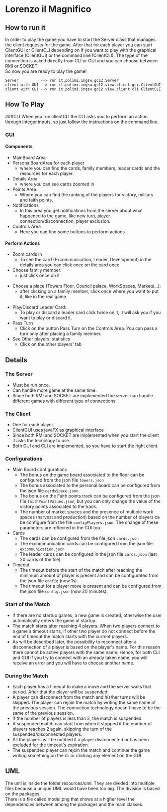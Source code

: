 # Lorenzo il Magnifico
## How to run it
In order to play the game you have to start the Server class that manages the client requests for the game.
After that for each player you can start ClientGUI or ClientCLI 
depending on if you want to play with the graphical interface (ClientGUI) or the command line (ClientCLI).
The type of the connection is asked directly from CLI or GUI and you can choose between RMI or SOCKET.<br>
So now you are ready to play the game!
  ```
  Server          --> run it.polimi.ingsw.gc12.Server
  client with GUI --> run it.polimi.ingsw.gc12.view.client.gui.ClientGUI
  client with CLI --> run it.polimi.ingsw.gc12.view.client.cli.ClientCLI
  ```
  
## How To Play
###CLI
When you run clientCLI the CLI asks you to perform an action through integer inputs, so just follow the instructions on the command line. 
### GUI
#### Components
- MainBoard Area
- PersonalBoardArea for each player
    + where you can find the cards, family members, leader cards and the resources for each player.
- Details Area
    + where you can see cards zoomed in
- Points Area
    + Where you can find the ranking of the players for victory, military and faith points.
- Notifications
    + In this area you get notifications from the server about what happened to the game,
    like new turn, player connection/disconnection, player exclusion.
- Controls Area
    + Here you can find some buttons to perform actions
#### Perform Actions
+ Zoom cards in
   * To see the card (Excommunication, Leader, Development) in the details area you can click once on the card once
+ Choose family member:<br>
   * just click once on it<br><br>
+ Choose a place (Towers Floor, Council palace, WorkSpaces, Markets...):<br>
   * after clicking on a family member, click once where you want to put it, like in the real game.<br><br>
+ Play/Discard Leader Card:<br>
   * To play or discard a leader card click twice on it, it will ask you if you want to play or discard it.
+ Pass Turn
   * Click on the button Pass Turn on the Controls Area. You can pass a turn only after placing a family member.
+ See Other players' statistics
   * Click on the other players' tab
    



## Details
### The Server
- Must be run once.
- Can handle more game at the same time.
- Since both RMI and SOCKET are implemented the server can handle different games with different type of connections.

### The Client
- One for each player.
- ClientGUI uses javaFX as graphical interface
- Since both RMI and SOCKET are implemented when you start the client it asks the tecnology to use.
- Both GUI and CLI are implemented, so you have to start the right client.

### Configurations
- Main Board configurations
    + The bonus on the game board associated to the floor can be configured from the json file `towers.json` 
    + The bonus associated to the personal board can be configured from the json file `cardsSpace.json`
    + The bonus on the Faith points track can be configured from the json file `faithPointValues.json`, but you can only change the value of the victory points associated to the track.
    + The number of market spaces and the presence of multiple work spaces (harvest and production) based on the number of players ca be configure from the file `configPlayers.json`.
    The change of these parameters are reflected in the GUI too. 
- Cards
    + The cards can be configured from the file json `cards.json`
    + The excommunication cards can be configured from the json file `excommunication.json`
    + The leader cards can be configured in the json file `cards.json` (last 20 cards of the file).
- Timeout
    + The timeout before the start of the match after reaching the minimum amount of player is present and can be configurated from the json file `config` (now 1s).
    + The timeout for a player move is present and can be configured from the json file `config.json` (now 20 minutes).

### Start of the Match
- If there are no startup games, a new game is created, otherwise the user automatically enters the game at startup.
- The match starts after reaching 4 players. When two players connect to a game a timeout starts, if other two player do not connect before the end of timeout the match starts with the current players.
- As will be described later, the possibility to reconnect after a disconnection of a player is based on the player's name.
For this reason there cannot be active players with the same name. Hence, for both CLI and GUI if you try to connect with an already taken name, you will receive an error and you will have to choose another name.

### During the Match
- Each player has a timeout to make a move and the server waits that period. After that the player will be suspended. 
- A player can disconnect from the match and his/her turns will be skipped. 
The player can rejoin the match by writing the same name of the previous session. 
The connection technology doesn't have to be the same of the previous session.
- If the number of players is less than 2, the match is suspended. 
- A suspended match can start from when it stopped if the number of players reaches 2 again, 
skipping the turn of the suspended/disconnected players.
- All the players will be notified if a player disconnected or has been excluded for the timeout's expiration.
- The suspended player can rejoin the match and continue the game writing something on the cli or clicking any element on the GUI.


## UML
The uml is inside the folder resources/uml.
They are divided into multiple files because a unique UML would have been too big. 
The division is based on the packages.   
There is a file called model.png that shows at a higher level the dependencies between among the packages and the main classes.

 
